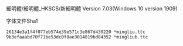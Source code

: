 細明體/細明體_HKSCS/新細明體 Version 7.03(Windows 10 version 1909)

字体文件Sha1
```
26134e3a1f4f077eb574e39e571c3e867d430220 *mingliu.ttc
9b3efaaabd70f71be53dc0f8ae3014819bd84352 *mingliub.ttc
```
